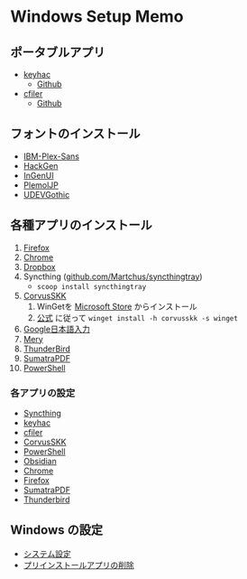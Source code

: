 # Windows Setup Memo

## ポータブルアプリ

- [keyhac](https://sites.google.com/site/craftware/keyhac-ja)
    - [Github](https://github.com/crftwr/keyhac)
- [cfiler](https://sites.google.com/site/craftware/cfiler)
    - [Github](https://github.com/crftwr/cfiler)

## フォントのインストール

- [IBM-Plex-Sans](https://github.com/IBM/plex/releases)
- [HackGen](https://github.com/yuru7/HackGen/releases)
- [InGenUI](https://github.com/yuru7/InGenUI/releases)
- [PlemolJP](https://github.com/yuru7/PlemolJP/releases)
- [UDEVGothic](https://github.com/yuru7/udev-gothic/releases)


## 各種アプリのインストール

1. [Firefox](https://www.mozilla.org/ja/firefox/new/)
1. [Chrome](https://www.google.com/intl/ja/chrome/)
1. [Dropbox](https://www.dropbox.com/home)
1. Syncthing ([github.com/Martchus/syncthingtray](https://github.com/Martchus/syncthingtray))
    - `scoop install syncthingtray`
1. [CorvusSKK](https://nathancorvussolis.github.io/)
    1. WinGetを [Microsoft Store](https://apps.microsoft.com/detail/9nblggh4nns1) からインストール
    1. [公式](https://nathancorvussolis.github.io/) に従って `winget install -h corvusskk -s winget`
1. [Google日本語入力](https://www.google.co.jp/ime/)
1. [Mery](https://www.haijin-boys.com/)
1. [ThunderBird](https://www.thunderbird.net/ja/)
1. [SumatraPDF](https://www.sumatrapdfreader.org/download-free-pdf-viewer)
1. [PowerShell](https://github.com/PowerShell/PowerShell/releases)

### 各アプリの設定

- [Syncthing](./detail/syncthing.md)
- [keyhac](https://github.com/AWtnb/keyhac)
- [cfiler](https://github.com/AWtnb/cfiler)
- [CorvusSKK](./detail/corvusskk.md)
- [PowerShell](./detail/powershell.md)
- [Obsidian](./detail/obsidian.md)
- [Chrome](./detail/chrome.md)
- [Firefox](./detail/firefox.md)
- [SumatraPDF](./detail/sumatrapdf.md)
- [Thunderbird](./detail/thunderbird.md)

## Windows の設定

- [システム設定](./detail/windows_system.md)
- [プリインストールアプリの削除](./detail/clean_preinstalled.md)

